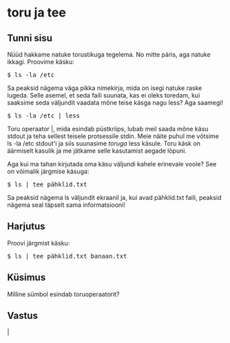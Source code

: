 # toru ja tee

## Tunni sisu

Nüüd hakkame natuke torustikuga tegelema. No mitte päris, aga natuke ikkagi. Proovime käsku:

<pre>$ ls -la /etc</pre>

Sa peaksid nägema väga pikka nimekirja, mida on isegi natuke raske lugeda. Selle asemel, et seda faili suunata, kas ei oleks toredam, kui saaksime seda väljundit vaadata mõne teise käsga nagu less? Aga saamegi!

<pre>$ ls -la /etc | less </pre>

Toru operaator |, mida esindab püstkriips, lubab meil saada mõne käsu stdout ja teha sellest teisele protsessile stdin. Meie näite puhul me võtsime ls -la /etc stdout'i ja siis suunasime <i>toruga</i> less käsule. Toru käsk on äärmiselt kasulik ja me jätkame selle kasutamist aegade lõpuni.

Aga kui ma tahan kirjutada oma käsu väljundi kahele erinevale voole? See on võimalik järgmise käsuga:

<pre>$ ls | tee pähklid.txt</pre>

Sa peaksid nägema ls väljundit ekraanil ja, kui avad pähklid.txt faili, peaksid nägema seal täpselt sama informatsiooni!
 

## Harjutus

Proovi järgmist käsku:
<pre>$ ls | tee pähklid.txt banaan.txt</pre>

## Küsimus

Milline sümbol esindab toruoperaatorit?

## Vastus

|
